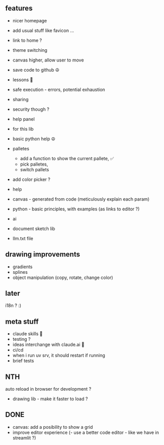 

## features
- nicer homepage
 - add usual stuff like favicon ...
- link to home ?
- theme switching
- canvas higher, allow user to move
- save code to github ☮️
- lessons 🚧
- safe execution - errors, potential exhaustion
- sharing
 - security though ?
- help panel
 - for this lib
 - basic python help ☮️
- palletes
  - add a function to show the current pallete, ✅
  - pick palletes, 
  - switch pallets
- add color picker ?
- help
 - canvas - generated from code (meticulously explain each param)
 - python - basic principles, with examples (as links to editor ?)

 - ai
  - document sketch lib
  - llm.txt file

## drawing improvements
- gradients 
- splines
- object manipulation (copy, rotate, change color)


## later
i18n ? :)

## meta stuff
- claude skills 🚧
 - testing ?
- ideas interchange with claude.ai 🚧
- ci/cd
- when i run uv srv, it should restart if running
- brief tests

## NTH
auto reload in browser for development ?
- drawing lib - make it faster to load ?

## DONE
- canvas: add a posibility to show a grid
- improve editor experience  (- use a better code editor - like we have in streamlit ?)